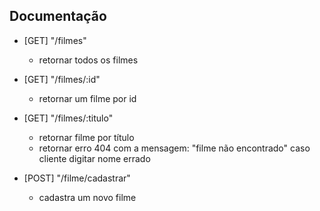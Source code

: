 ## Documentação

- [GET] "/filmes"
    * retornar todos os filmes

- [GET] "/filmes/:id"
    * retornar um filme por id

- [GET] "/filmes/:titulo"
    * retornar filme por título
    * retornar erro 404 com a mensagem: "filme não encontrado" caso cliente digitar nome errado

- [POST] "/filme/cadastrar"
    * cadastra um novo filme


